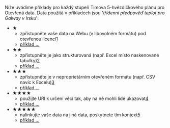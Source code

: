 Níže uvádíme příklady pro každý stupeň Timova 5-hvězdičkového plánu pro Otevřená data. Data použitá v příkladech jsou '*třídenní předpověď teplot pro Galway v Irsku*':

- &#x2605;
  - zpřístupněte vaše data na Webu (v libovolném formátu) pod otevřenou licencí[1](#addendum1 "zobrazit náklady a přínosy 1-hvězdičkových dat")
  - [příklad &hellip;](examples/gtd-1.pdf "1-hvězdičková teplotní data Galway")
- &#x2605;&#x2605;
  - zpřístupněte je jako strukturovaná (např. Excel místo naskenované tabulky)[2](#addendum2 "zobrazit náklady a přínosy 2-hvězdičkových dat")
  - [příklad &hellip;](examples/gtd-2.xls "2-hvězdičková teplotní data Galway")
- &#x2605;&#x2605;&#x2605;
  - zpřístupněte je v neproprietárním otevřeném formátu (např. CSV navíc k Excelu)[3](#addendum3 "zobrazit náklady a přínosy 3-hvězdičkových dat")
  - [příklad &hellip;](examples/gtd-3.csv "3-hvězdičková teplotní data Galway")
- &#x2605;&#x2605;&#x2605;&#x2605;
  - použijte URI k určení věcí tak, aby na ně mohli lidé ukazovat[4](#addendum4 "zobrazit náklady a přínosy 4-hvězdičkových dat")
  - [příklad &hellip;](examples/gtd-4/ "4-hvězdičková teplotní data Galway")
- &#x2605;&#x2605;&#x2605;&#x2605;&#x2605;
  - nalinkujte vaše data na jiná data, poskytnete tím kontext[5](#addendum5 "zobrazit náklady a přínosy 5-hvězdičkových dat")
  - [příklad &hellip;](examples/gtd-5/ "5-hvězdičková teplotní data Galway")
